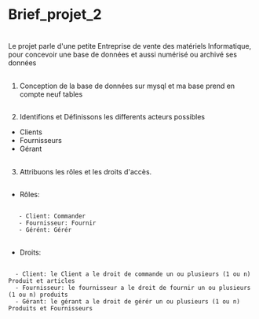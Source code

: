 # Brief_projet_2
# 
Le projet parle d'une petite Entreprise de vente des matériels Informatique, pour concevoir une base de données et aussi numérisé ou archivé ses données

##
1. Conception de la base de données sur mysql et ma base prend en compte neuf tables 
###
##
2. Identifions et Définissons les differents acteurs possibles
- Clients 
- Fournisseurs
- Gérant
###
##
3. Attribuons les rôles et les droits d'accès.
###
##
- Rôles:
###
##
       - Client: Commander
       - Fournisseur: Fournir
       - Gérént: Gérér
 ###
 ##
- Droits:
### 
##
      - Client: le Client a le droit de commande un ou plusieurs (1 ou n) Produit et articles
      - Fournisseur: le fournisseur a le droit de fournir un ou plusieurs (1 ou n) produits
      - Gérant: le gérant a le droit de gérér un ou plusieurs (1 ou n) Produits et Fournisseurs
  ###
